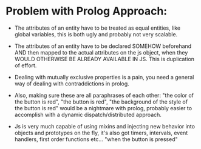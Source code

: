 # Problem with Prolog Approach:

* The attributes of an entity have to be treated as equal entities, like global variables, this is both ugly and probably not very scalable.

* The attributes of an entity have to be declared SOMEHOW beforehand AND then mapped to the actual attributes on the js object, when they WOULD OTHERWISE BE ALREADY AVAILABLE IN JS. This is duplication of effort.

* Dealing with mutually exclusive properties is a pain, you need a general way of dealing with contraddictions in prolog. 

* Also, making sure these are all paraphrases of each other: "the color of the button is red", "the button is red", "the background of the style of the button is red" would be a nightmare with prolog, probably easier to accomplish with a dynamic dispatch/distributed approach.

* Js is very much capable of using mixins and injecting new behavior into objects and prototypes on the fly, it's also got timers, intervals, event handlers, first order functions etc... "when the button is pressed"


